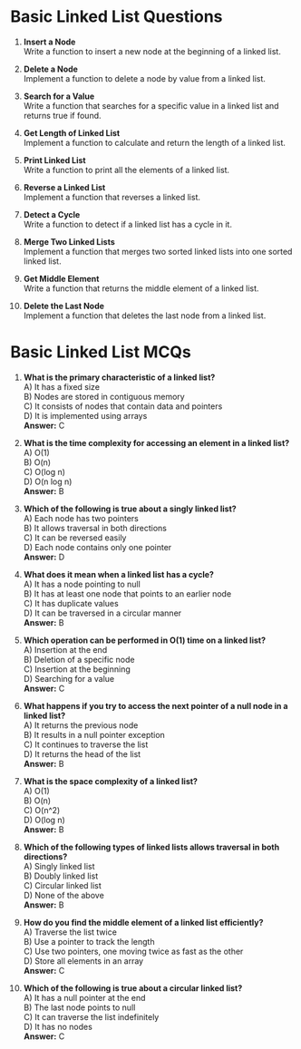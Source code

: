 # Basic Linked List Questions

1. **Insert a Node**  
   Write a function to insert a new node at the beginning of a linked list.

2. **Delete a Node**  
   Implement a function to delete a node by value from a linked list.

3. **Search for a Value**  
   Write a function that searches for a specific value in a linked list and returns true if found.

4. **Get Length of Linked List**  
   Implement a function to calculate and return the length of a linked list.

5. **Print Linked List**  
   Write a function to print all the elements of a linked list.

6. **Reverse a Linked List**  
   Implement a function that reverses a linked list.

7. **Detect a Cycle**  
   Write a function to detect if a linked list has a cycle in it.

8. **Merge Two Linked Lists**  
   Implement a function that merges two sorted linked lists into one sorted linked list.

9. **Get Middle Element**  
   Write a function that returns the middle element of a linked list.

10. **Delete the Last Node**  
    Implement a function that deletes the last node from a linked list.

# Basic Linked List MCQs

1. **What is the primary characteristic of a linked list?**  
   A) It has a fixed size  
   B) Nodes are stored in contiguous memory  
   C) It consists of nodes that contain data and pointers  
   D) It is implemented using arrays  
   **Answer:** C

2. **What is the time complexity for accessing an element in a linked list?**  
   A) O(1)  
   B) O(n)  
   C) O(log n)  
   D) O(n log n)  
   **Answer:** B

3. **Which of the following is true about a singly linked list?**  
   A) Each node has two pointers  
   B) It allows traversal in both directions  
   C) It can be reversed easily  
   D) Each node contains only one pointer  
   **Answer:** D

4. **What does it mean when a linked list has a cycle?**  
   A) It has a node pointing to null  
   B) It has at least one node that points to an earlier node  
   C) It has duplicate values  
   D) It can be traversed in a circular manner  
   **Answer:** B

5. **Which operation can be performed in O(1) time on a linked list?**  
   A) Insertion at the end  
   B) Deletion of a specific node  
   C) Insertion at the beginning  
   D) Searching for a value  
   **Answer:** C

6. **What happens if you try to access the next pointer of a null node in a linked list?**  
   A) It returns the previous node  
   B) It results in a null pointer exception  
   C) It continues to traverse the list  
   D) It returns the head of the list  
   **Answer:** B

7. **What is the space complexity of a linked list?**  
   A) O(1)  
   B) O(n)  
   C) O(n^2)  
   D) O(log n)  
   **Answer:** B

8. **Which of the following types of linked lists allows traversal in both directions?**  
   A) Singly linked list  
   B) Doubly linked list  
   C) Circular linked list  
   D) None of the above  
   **Answer:** B

9. **How do you find the middle element of a linked list efficiently?**  
   A) Traverse the list twice  
   B) Use a pointer to track the length  
   C) Use two pointers, one moving twice as fast as the other  
   D) Store all elements in an array  
   **Answer:** C

10. **Which of the following is true about a circular linked list?**  
    A) It has a null pointer at the end  
    B) The last node points to null  
    C) It can traverse the list indefinitely  
    D) It has no nodes  
    **Answer:** C
